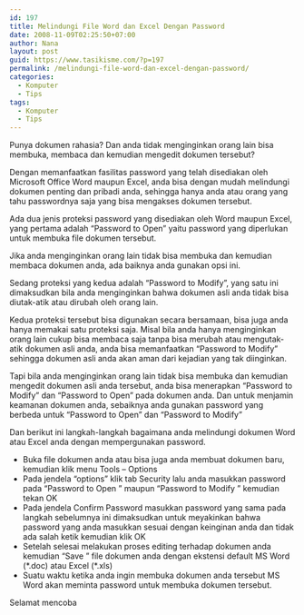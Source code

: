 ```yaml
---
id: 197
title: Melindungi File Word dan Excel Dengan Password
date: 2008-11-09T02:25:50+07:00
author: Nana
layout: post
guid: https://www.tasikisme.com/?p=197
permalink: /melindungi-file-word-dan-excel-dengan-password/
categories:
  - Komputer
  - Tips
tags:
  - Komputer
  - Tips
---
```

Punya dokumen rahasia? Dan anda tidak menginginkan orang lain bisa membuka, membaca dan kemudian mengedit dokumen tersebut?

Dengan memanfaatkan fasilitas password yang telah disediakan oleh Microsoft Office Word maupun Excel, anda bisa dengan mudah melindungi dokumen penting dan pribadi anda, sehingga hanya anda atau orang yang tahu passwordnya saja yang bisa mengakses dokumen tersebut.

Ada dua jenis proteksi password yang disediakan oleh Word maupun Excel, yang pertama adalah “Password to Open” yaitu password yang diperlukan untuk membuka file dokumen tersebut.

Jika anda menginginkan orang lain tidak bisa membuka dan kemudian membaca dokumen anda, ada baiknya anda gunakan opsi ini.

Sedang proteksi yang kedua adalah “Password to Modify”, yang satu ini dimaksudkan bila anda menginginkan bahwa dokumen asli anda tidak bisa diutak-atik atau dirubah oleh orang lain.

Kedua proteksi tersebut bisa digunakan secara bersamaan, bisa juga anda hanya memakai satu proteksi saja. Misal bila anda hanya menginginkan orang lain cukup bisa membaca saja tanpa bisa merubah atau mengutak-atik dokumen asli anda, anda bisa memanfaatkan “Password to Modify” sehingga dokumen asli anda akan aman dari kejadian yang tak diinginkan.

Tapi bila anda menginginkan orang lain tidak bisa membuka dan kemudian mengedit dokumen asli anda tersebut, anda bisa menerapkan “Password to Modify” dan “Password to Open” pada dokumen anda. Dan untuk menjamin keamanan dokumen anda, sebaiknya anda gunakan password yang berbeda untuk “Password to Open” dan “Password to Modify”

Dan berikut ini langkah-langkah bagaimana anda melindungi dokumen Word atau Excel anda dengan mempergunakan password.

  * Buka file dokumen anda atau bisa juga anda membuat dokumen baru, kemudian klik menu Tools – Options
  * Pada jendela “options” klik tab Security lalu anda masukkan password pada “Password to Open ” maupun “Password to Modify ” kemudian tekan OK
  * Pada jendela Confirm Password masukkan password yang sama pada langkah sebelumnya ini dimaksudkan untuk meyakinkan bahwa password yang anda masukkan sesuai dengan keinginan anda dan tidak ada salah ketik kemudian klik OK
  * Setelah selesai melakukan proses editing terhadap dokumen anda kemudian “Save ” file dokumen anda dengan ekstensi default MS Word (\*.doc) atau Excel (\*.xls)
  * Suatu waktu ketika anda ingin membuka dokumen anda tersebut MS Word akan meminta password untuk membuka dokumen tersebut.

Selamat mencoba